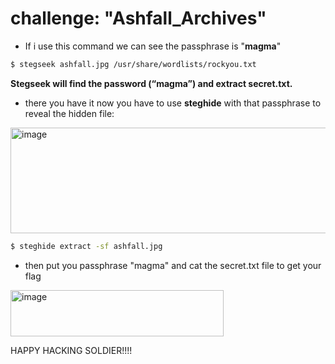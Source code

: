 # challenge: "Ashfall_Archives"

- If i use this command we can see the passphrase is "**magma**"

```bash
$ stegseek ashfall.jpg /usr/share/wordlists/rockyou.txt
```

**Stegseek will find the password (“magma”) and extract secret.txt.**

- there you have it now you have to use **steghide** with that passphrase to reveal the hidden file:
 
<img width="786" height="169" alt="image" src="https://github.com/user-attachments/assets/88ffe8c2-609a-4645-859c-f1a95294fdd0" />

```bash
$ steghide extract -sf ashfall.jpg
```

- then put you passphrase "magma" and cat the secret.txt file to get your flag 

<img width="341" height="74" alt="image" src="https://github.com/user-attachments/assets/32e4b30a-63fa-4c2d-ad54-ba90ed20649d" />




HAPPY HACKING SOLDIER!!!! 
